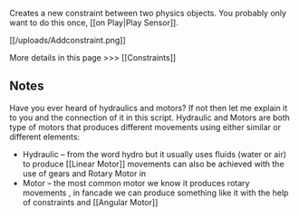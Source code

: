 Creates a new constraint between two physics objects. You probably only want to do this once, [[on Play|Play Sensor]].

[[/uploads/Addconstraint.png]]

More details in this page >>> [[Constraints]]

## Notes
Have you ever heard of hydraulics and motors? If not then let me explain it to you and the connection of it in this script. Hydraulic and Motors are both type of motors that produces different movements using either similar or different elements:
- Hydraulic – from the word hydro but it usually uses fluids (water or air) to produce [[Linear Motor]] movements can also be achieved with the use of gears and Rotary Motor in 
- Motor – the most common motor we know it produces rotary movements , in fancade we can produce something like it with the help of constraints and [[Angular Motor]]
